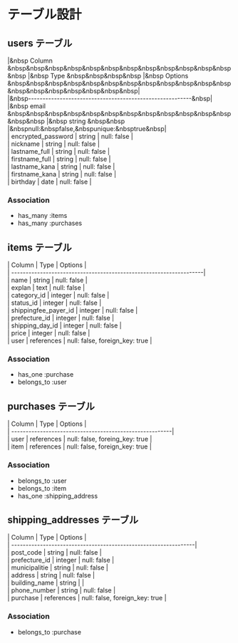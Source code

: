 # テーブル設計

## users テーブル

|&nbsp
Column
&nbsp&nbsp&nbsp&nbsp&nbsp&nbsp&nbsp&nbsp&nbsp&nbsp&nbsp&nbsp&nbsp
|&nbsp
Type
&nbsp&nbsp&nbsp&nbsp
|&nbsp
Options
&nbsp&nbsp&nbsp&nbsp&nbsp&nbsp&nbsp&nbsp&nbsp&nbsp&nbsp&nbsp&nbsp&nbsp&nbsp&nbsp&nbsp&nbsp&nbsp|  
|&nbsp---------------------------------------------------------&nbsp|  
|&nbsp
email
&nbsp&nbsp&nbsp&nbsp&nbsp&nbsp&nbsp&nbsp&nbsp&nbsp&nbsp&nbsp&nbsp&nbsp
|&nbsp
string
&nbsp&nbsp
|&nbspnull:&nbspfalse,&nbspunique:&nbsptrue&nbsp|  
| encrypted_password | string  | null: false               |  
| nickname           | string  | null: false               |  
| lastname_full      | string  | null: false               |  
| firstname_full     | string  | null: false               |  
| lastname_kana      | string  | null: false               |  
| firstname_kana     | string  | null: false               |  
| birthday           | date    | null: false               |  

### Association
- has_many :items  
- has_many :purchases  

## items テーブル

| Column               | Type       | Options                        |  
| -------------------------------------------------------------------|  
| name                 | string     | null: false                    |  
| explan               | text       | null: false                    |  
| category_id          | integer    | null: false                    |  
| status_id            | integer    | null: false                    |  
| shippingfee_payer_id | integer    | null: false                    |  
| prefecture_id        | integer    | null: false                    |  
| shipping_day_id      | integer    | null: false                    |  
| price                | integer    | null: false                    |  
| user                 | references | null: false, foreign_key: true |  

### Association
- has_one :purchase  
- belongs_to :user  

## purchases テーブル

| Column    | Type       | Options                        |  
| --------------------------------------------------------|  
| user      | references | null: false, foreing_key: true |  
| item      | references | null: false, foreign_key: true |  

### Association
- belongs_to :user  
- belongs_to :item  
- has_one :shipping_address  

## shipping_addresses テーブル

| Column            | Type       | Options                        |  
| ----------------------------------------------------------------|  
| post_code         | string     | null: false                    |  
| prefecture_id     | integer    | null: false                    |  
| municipalitie     | string     | null: false                    |  
| address           | string     | null: false                    |  
| building_name     | string     |                                |  
| phone_number      | string     | null: false                    |  
| purchase          | references | null: false, foreign_key: true |  

### Association
- belongs_to :purchase  
